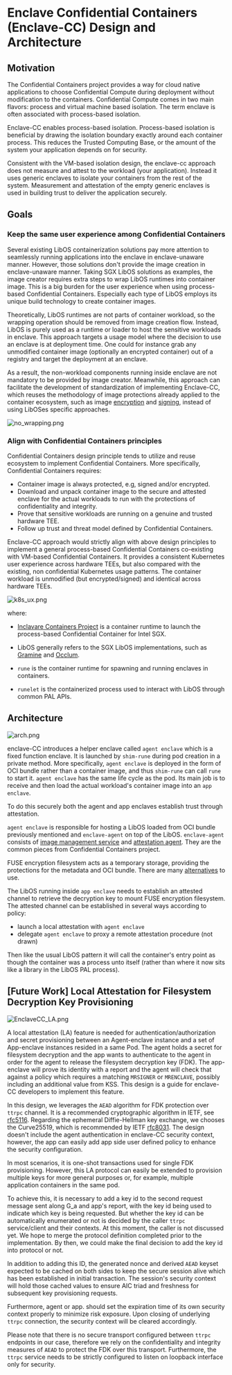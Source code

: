 # Enclave Confidential Containers (Enclave-CC) Design and Architecture

## Motivation

The Confidential Containers project provides a way for cloud native applications to choose
Confidential Compute during deployment without modification to the containers. Confidential Compute
comes in two main flavors: process and virtual machine based isolation. The term enclave is often
associated with process-based isolation.

Enclave-CC enables process-based isolation. Process-based isolation is beneficial by drawing the
isolation boundary exactly around each container process. This reduces the Trusted Computing Base,
or the amount of the system your application depends on for security.

Consistent with the VM-based isolation design, the enclave-cc approach does not measure and attest
to the workload (your application). Instead it uses generic enclaves to isolate your containers from
the rest of the system. Measurement and attestation of the empty generic enclaves is used in
building trust to deliver the application securely.

## Goals

### Keep the same user experience among Confidential Containers

Several existing LibOS containerization solutions pay more attention to seamlessly running
applications into the enclave in enclave-unaware manner. However, those solutions don't provide the
image creation in enclave-unaware manner. Taking SGX LibOS solutions as examples, the image creator
requires extra steps to wrap LibOS runtimes into container image. This is a big burden for the user
experience when using process-based Confidential Containers. Especially each type of LibOS employs
its unique build technology to create container images.

Theoretically, LibOS runtimes are not parts of container workload, so the wrapping operation should
be removed from image creation flow. Instead, LibOS is purely used as a runtime or loader to host
the sensitive workloads in enclave. This approach targets a usage model where the decision to use
an enclave is at deployment time. One could for instance grab any unmodified container image
(optionally an encrypted container) out of a registry and target the deployment at an enclave.

As a result, the non-workload components running inside enclave are not mandatory to be provided
by image creator. Meanwhile, this approach can facilitate the development of standardization of
implementing Enclave-CC, which reuses the methodology of image protections already applied to the
container ecosystem, such as image [encryption](https://github.com/confidential-containers/ocicrypt-rs) and
[signing](https://github.com/containers/image/blob/main/docs/containers-signature.5.md), instead
of using LibOSes specific approaches.


![no_wrapping.png](images/no_wrapping.png)

### Align with Confidential Containers principles

Confidential Containers design principle tends to utilize and reuse ecosystem to implement
Confidential Containers. More specifically, Confidential Containers requires:

- Container image is always protected, e.g, signed and/or encrypted.
- Download and unpack container image to the secure and attested enclave for the actual workloads
to run with the protections of confidentiality and integrity.
- Prove that sensitive workloads are running on a genuine and trusted hardware TEE.
- Follow up trust and threat model defined by Confidential Containers.

Enclave-CC approach would strictly align with above design principles to implement a general
process-based Confidential Containers co-existing with VM-based Confidential Containers. It
provides a consistent Kubernetes user experience across hardware TEEs, but also compared with the
existing, non confidential Kubernetes usage patterns. The container workload is unmodified (but
encrypted/signed) and identical across hardware TEEs.

![k8s_ux.png](images/k8s_ux.png)

where:
- [Inclavare Containers Project](https://github.com/inclavare-containers/inclavare-containers) is
a container runtime to launch the process-based Confidential Container for Intel SGX.

- LibOS generally refers to the SGX LibOS implementations, such as
[Gramine](https://github.com/gramineproject/gramine) and
[Occlum](https://github.com/occlum/occlum).

- `rune` is the container runtime for spawning and running enclaves in containers.

- `runelet` is the containerized process used to interact with LibOS through common PAL APIs.

## Architecture

![arch.png](images/arch.png)

enclave-CC introduces a helper enclave called `agent enclave` which is a fixed function enclave.
It is launched by `shim-rune` during pod creation in a private method. More specifically,
`agent enclave` is deployed in the form of OCI bundle rather than a container image, and thus
`shim-rune` can call `rune` to start it. `agent enclave` has the same life cycle as the pod.
Its main job is to receive and then load the actual workload's container image into an
`app enclave`.

To do this securely both the agent and app enclaves establish trust through attestation.

`agent enclave` is responsible for hosting a LibOS loaded from OCI bundle previously mentioned
and `enclave-agent` on top of the LibOS. `enclave-agent` consists of
[image management service](https://github.com/confidential-containers/image-rs) and
[attestation agent](https://github.com/confidential-containers/attestation-agent). They are the
common pieces from Confidential Containers project.

FUSE encryption filesystem acts as a temporary storage, providing the protections for the metadata
and OCI bundle. There are many [alternatives](https://nuetzlich.net/gocryptfs/comparison/) to use.

The LibOS running inside `app enclave` needs to establish an attested channel to retrieve the
decryption key to mount FUSE encryption filesystem. The attested channel can be established in
several ways according to policy:
- launch a local attestation with `agent enclave`
- delegate `agent enclave` to proxy a remote attestation procedure (not drawn)

Then like the usual LibOS pattern it will call the container's entry point as though the container
was a process unto itself (rather than where it now sits like a library in the LibOS PAL process).

## [Future Work] Local Attestation for Filesystem Decryption Key Provisioning

![EnclaveCC_LA.png](images/EnclaveCC_LA.png)

A local attestation (LA) feature is needed for authentication/authorization and secret provisioning
between an Agent-enclave instance and a set of App-enclave instances resided in a same Pod. The
agent holds a secret for filesystem decryption and the app wants to authenticate to the agent in
order for the agent to release the filesystem decryption key (FDK). The app-enclave will prove its
identity with a report and the agent will check that against a policy which requires a matching
`MRSIGNER` or `MRENCLAVE`, possibly including an additional value from KSS. This design is a guide
for enclave-CC developers to implement this feature.

In this design, we leverages the `AEAD` algorithm for FDK protection over `ttrpc` channel. It is a
recommended cryptographic algorithm in IETF, see [rfc5116](https://datatracker.ietf.org/doc/html/rfc5116).
Regarding the ephemeral Diffie-Hellman key exchange, we chooses the Curve25519, which is recommended
by IETF [rfc8031](https://www.rfc-editor.org/rfc/rfc8031). The design doesn't include the agent
authentication in enclave-CC security context, however, the app can easily add app side user defined
policy to enhance the security configuration.

In most scenarios, it is one-shot transactions used for single FDK provisioning. However, this LA
protocol can easily be extended to provision multiple keys for more general purposes or, for
example, multiple application containers in the same pod.

To achieve this, it is necessary to add a key id to the second request message sent along G_a and
app's report, with the key id being used to indicate which key is being requested. But whether the
key id can be automatically enumerated or not is decided by the caller `ttrpc` service/client and
their contexts. At this moment, the caller is not discussed yet. We hope to merge the protocol
definition completed prior to the implementation. By then, we could make the final decision to add
the key id into protocol or not.

In addition to adding this ID, the generated nonce and derived `AEAD` keyset expected to be cached
on both sides to keep the secure session alive which has been established in initial transaction.
The session's security context will hold those cached values to ensure AIC triad and freshness for
subsequent key provisioning requests.

Furthermore, agent or app. should set the expiration time of its own security context properly to
minimize risk exposure. Upon closing of underlying `ttrpc` connection, the security context will be
cleared accordingly.

Please note that there is no secure transport configured between `ttrpc` endpoints in our case,
therefore we rely on the confidentiality and integrity measures of `AEAD` to protect the FDK over
this transport. Furthermore, the `ttrpc` service needs to be strictly configured to listen on
loopback interface only for security.
